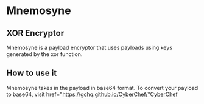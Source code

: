 # Mnemosyne
## XOR Encryptor
Mnemosyne is a payload encryptor that uses payloads using keys generated by the xor function.

## How to use it
Mnemosyne takes in the payload in base64 format.
To convert your payload to base64, visit <a> href="https://gchq.github.io/CyberChef/"CyberChef</a>


